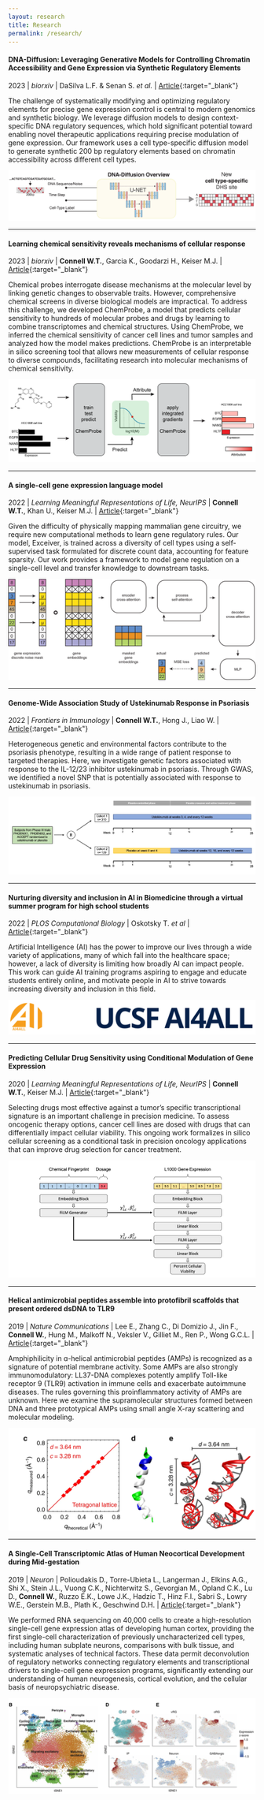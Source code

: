 ```yaml
---
layout: research
title: Research
permalink: /research/
---
```


#### DNA-Diffusion: Leveraging Generative Models for Controlling Chromatin Accessibility and Gene Expression via Synthetic Regulatory Elements

2023 &#124; *biorxiv* &#124; DaSilva L.F. & Senan S. *et al.* &#124; [Article](https://www.biorxiv.org/content/10.1101/2024.02.01.578352v1){:target="_blank"}

The challenge of systematically modifying and optimizing regulatory elements for precise gene expression control is central to modern genomics and synthetic biology. We leverage diffusion models to design context-specific DNA regulatory sequences, which hold significant potential toward enabling novel therapeutic applications requiring precise modulation of gene expression. Our framework uses a cell type-specific diffusion model to generate synthetic 200 bp regulatory elements based on chromatin accessibility across different cell types.
<div class="am-container">
    <div class="am-tag">
        <div class='altmetric-embed' data-link-target='_blank' data-badge-type='donut' data-doi='10.48550/arXiv.2210.14330'>
        </div>
    </div>
    <img src="../images/research_figs/dna-diffusion.png">
</div>

---

#### Learning chemical sensitivity reveals mechanisms of cellular response

2023 &#124; *biorxiv* &#124; **Connell W.T.**, Garcia K., Goodarzi H., Keiser M.J. &#124; [Article](https://www.biorxiv.org/content/10.1101/2023.08.26.554851v1){:target="_blank"}

Chemical probes interrogate disease mechanisms at the molecular level by linking genetic changes to observable traits. However, comprehensive chemical screens in diverse biological models are impractical. To address this challenge, we developed ChemProbe, a model that predicts cellular sensitivity to hundreds of molecular probes and drugs by learning to combine transcriptomes and chemical structures. Using ChemProbe, we inferred the chemical sensitivity of cancer cell lines and tumor samples and analyzed how the model makes predictions. ChemProbe is an interpretable in silico screening tool that allows new measurements of cellular response to diverse compounds, facilitating research into molecular mechanisms of chemical sensitivity.
<div class="am-container">
    <div class="am-tag">
        <div class='altmetric-embed' data-link-target='_blank' data-badge-type='donut' data-doi='10.48550/arXiv.2210.14330'>
        </div>
    </div>
    <img src="../images/research_figs/chemprobe-fig1.png">
</div>

---

#### A single-cell gene expression language model

2022 &#124; *Learning Meaningful Representations of Life, NeurIPS* &#124; **Connell W.T.**, Khan U., Keiser M.J. &#124; [Article](https://arxiv.org/abs/2210.14330){:target="_blank"}

Given the difficulty of physically mapping mammalian gene circuitry, we require new computational methods to learn gene regulatory rules. Our model, Exceiver, is trained across a diversity of cell types using a self-supervised task formulated for discrete count data, accounting for feature sparsity. Our work provides a framework to model gene regulation on a single-cell level and transfer knowledge to downstream tasks.
<div class="am-container">
    <div class="am-tag">
        <div class='altmetric-embed' data-link-target='_blank' data-badge-type='donut' data-doi='10.48550/arXiv.2210.14330'>
        </div>
    </div>
    <img src="../images/research_figs/exceiver-arch.png">
</div>

---

#### Genome-Wide Association Study of Ustekinumab Response in Psoriasis

2022 &#124; *Frontiers in Immunology* &#124; **Connell W.T.**, Hong J., Liao W. &#124; [Article](https://www.frontiersin.org/articles/10.3389/fimmu.2021.815121/full){:target="_blank"}

Heterogeneous genetic and environmental factors contribute to the psoriasis phenotype, resulting in a wide range of patient response to targeted therapies. Here, we investigate genetic factors associated with response to the IL-12/23 inhibitor ustekinumab in psoriasis. Through GWAS, we identified a novel SNP that is potentially associated with response to ustekinumab in psoriasis.
<div class="am-container">
    <div class="am-tag">
        <div class='altmetric-embed' data-link-target='_blank' data-badge-type='donut' data-doi='10.3389/fimmu.2021.815121'>
        </div>
    </div>
    <img src="../images/research_figs/ustekinumab_fig.jpg">
</div>

---

#### Nurturing diversity and inclusion in AI in Biomedicine through a virtual summer program for high school students

2022 &#124; *PLOS Computational Biology* &#124; Oskotsky T. *et al* &#124; [Article](https://journals.plos.org/ploscompbiol/article?id=10.1371/journal.pcbi.1009719){:target="_blank"}

Artificial Intelligence (AI) has the power to improve our lives through a wide variety of applications, many of which fall into the healthcare space; however, a lack of diversity is limiting how broadly AI can impact people. This work can guide AI training programs aspiring to engage and educate students entirely online, and motivate people in AI to strive towards increasing diversity and inclusion in this field.
<div class="am-container">
    <div class="am-tag">
        <div class='altmetric-embed' data-link-target='_blank' data-badge-type='donut' data-doi='10.1371/journal.pcbi.1009719'>
        </div>
    </div>
    <img src="../images/research_figs/ai4all.png">
</div>

---

#### Predicting Cellular Drug Sensitivity using Conditional Modulation of Gene Expression

2020 &#124; *Learning Meaningful Representations of Life, NeurIPS* &#124; **Connell W.T.**, Keiser M.J. &#124; [Article](https://www.biorxiv.org/content/10.1101/2021.03.15.435529v1.abstract){:target="_blank"}

Selecting drugs most effective against a tumor’s specific transcriptional signature is an important challenge in precision medicine. To assess oncogenic therapy options, cancer cell lines are dosed with drugs that can differentially impact cellular viability. This ongoing work formalizes in silico cellular screening as a conditional task in precision oncology applications that can improve drug selection for cancer treatment.
<div class="am-container">
    <div class="am-tag">
        <div class='altmetric-embed' data-link-target='_blank' data-badge-type='donut' data-doi='10.1101/2021.03.15.435529'>
        </div>
    </div>
    <img src="../images/research_figs/film.png">
</div>

---

#### Helical antimicrobial peptides assemble into protofibril scaffolds that present ordered dsDNA to TLR9

2019 &#124; *Nature Communications* &#124; Lee E., Zhang C., Di Domizio J., Jin F., **Connell W.**, Hung M., Malkoff N., Veksler V., Gilliet M., Ren P., Wong G.C.L. &#124; [Article](https://www.nature.com/articles/s41467-019-08868-w){:target="_blank"}

Amphiphilicity in ɑ-helical antimicrobial peptides (AMPs) is recognized as a signature of potential membrane activity. Some AMPs are also strongly immunomodulatory: LL37-DNA complexes potently amplify Toll-like receptor 9 (TLR9) activation in immune cells and exacerbate autoimmune diseases. The rules governing this proinflammatory activity of AMPs are unknown. Here we examine the supramolecular structures formed between DNA and three prototypical AMPs using small angle X-ray scattering and molecular modeling.
<div class="am-container">
    <div class="am-tag">
        <div class='altmetric-embed' data-link-target='_blank' data-badge-type='donut' data-doi='10.1038/s41467-019-08868-w'>
        </div>
    </div>
    <img src="../images/research_figs/tlr9.png">
</div>

---

#### A Single-Cell Transcriptomic Atlas of Human Neocortical Development during Mid-gestation

2019 &#124; *Neuron* &#124; Polioudakis D., Torre-Ubieta L., Langerman J., Elkins A.G., Shi X., Stein J.L., Vuong C.K., Nichterwitz S., Gevorgian M., Opland C.K., Lu D., **Connell W.**, Ruzzo E.K., Lowe J.K., Hadzic T., Hinz F.I., Sabri S., Lowry W.E., Gerstein M.B., Plath K., Geschwind D.H. &#124; [Article](https://www.cell.com/neuron/fulltext/S0896-6273(19)30561-6?_returnURL=https%3A%2F%2Flinkinghub.elsevier.com%2Fretrieve%2Fpii%2FS0896627319305616%3Fshowall%3Dtrue){:target="_blank"}

We performed RNA sequencing on 40,000 cells to create a high-resolution single-cell gene expression atlas of developing human cortex, providing the first single-cell characterization of previously uncharacterized cell types, including human subplate neurons, comparisons with bulk tissue, and systematic analyses of technical factors. These data permit deconvolution of regulatory networks connecting regulatory elements and transcriptional drivers to single-cell gene expression programs, significantly extending our understanding of human neurogenesis, cortical evolution, and the cellular basis of neuropsychiatric disease.
<div class="am-container">
    <div class="am-tag">
        <div class='altmetric-embed' data-link-target='_blank' data-badge-type='donut' data-doi='10.1016/j.neuron.2019.06.011'>
        </div>
    </div>
    <img src="../images/research_figs/sc-neocortical.png">
</div>